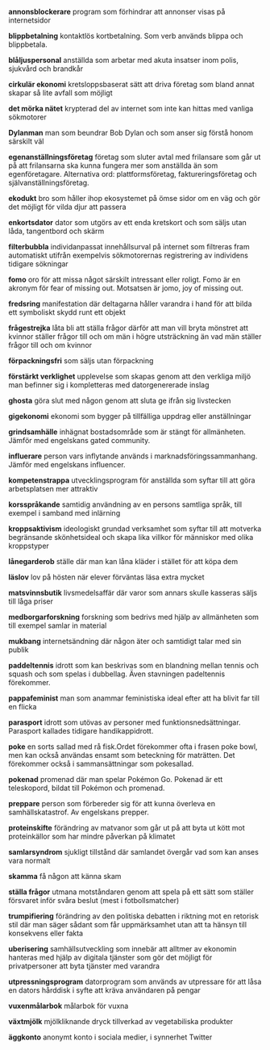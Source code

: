 **annonsblockerare** program som förhindrar att annonser visas på internetsidor

**blippbetalning** kontaktlös kortbetalning. Som verb används blippa och blippbetala.

**blåljuspersonal** anställda som arbetar med akuta insatser inom polis, sjukvård och brandkår

**cirkulär ekonomi** kretsloppsbaserat sätt att driva företag som bland annat skapar så lite avfall som
möjligt

**det mörka nätet** krypterad del av internet som inte kan hittas med vanliga sökmotorer

**Dylanman** man som beundrar Bob Dylan och som anser sig förstå honom särskilt väl

**egenanställningsföretag** företag som sluter avtal med frilansare som går ut på att frilansarna ska kunna
fungera mer som anställda än som egenföretagare.
Alternativa ord: plattformsföretag, faktureringsföretag och självanställningsföretag.

**ekodukt** bro som håller ihop ekosystemet på ömse sidor om en väg och gör det möjligt för
vilda djur att passera

**enkortsdator** dator som utgörs av ett enda kretskort och som säljs utan låda, tangentbord och
skärm

**filterbubbla** individanpassat innehållsurval på internet som filtreras fram automatiskt utifrån
exempelvis sökmotorernas registrering av individens tidigare sökningar

**fomo** oro för att missa något särskilt intressant eller roligt. Fomo är en akronym för fear of missing out. Motsatsen är jomo, joy of missing out.

**fredsring** manifestation där deltagarna håller varandra i hand för att bilda ett symboliskt skydd
runt ett objekt

**frågestrejka** låta bli att ställa frågor därför att man vill bryta mönstret att kvinnor ställer frågor till
och om män i högre utsträckning än vad män ställer frågor till och om kvinnor

**förpackningsfri** som säljs utan förpackning

**förstärkt verklighet** upplevelse som skapas genom att den verkliga miljö man befinner sig i kompletteras
med datorgenererade inslag

**ghosta** göra slut med någon genom att sluta ge ifrån sig livstecken

**gigekonomi** ekonomi som bygger på tillfälliga uppdrag eller anställningar

**grindsamhälle** inhägnat bostadsområde som är stängt för allmänheten. Jämför med engelskans gated community.

**influerare** person vars inflytande används i marknadsföringssammanhang. Jämför med engelskans influencer.

**kompetenstrappa** utvecklingsprogram för anställda som syftar till att göra arbetsplatsen mer attraktiv

**korsspråkande** samtidig användning av en persons samtliga språk, till exempel i samband med inlärning

**kroppsaktivism** ideologiskt grundad verksamhet som syftar till att motverka begränsande
skönhetsideal och skapa lika villkor för människor med olika kroppstyper

**lånegarderob** ställe där man kan låna kläder i stället för att köpa dem

**läslov** lov på hösten när elever förväntas läsa extra mycket

**matsvinnsbutik** livsmedelsaffär där varor som annars skulle kasseras säljs till låga priser

**medborgarforskning** forskning som bedrivs med hjälp av allmänheten som till exempel samlar in material

**mukbang** internetsändning där någon äter och samtidigt talar med sin publik

**paddeltennis** idrott som kan beskrivas som en blandning mellan tennis och squash och som spelas i
dubbellag. Även stavningen padeltennis förekommer.

**pappafeminist** man som anammar feministiska ideal efter att ha blivit far till en flicka

**parasport** idrott som utövas av personer med funktionsnedsättningar. Parasport kallades tidigare handikappidrott.

**poke** en sorts sallad med rå fisk.Ordet förekommer ofta i frasen poke bowl, men kan också användas ensamt som
beteckning för maträtten. Det förekommer också i sammansättningar som pokesallad.

**pokenad** promenad där man spelar Pokémon Go. Pokenad är ett teleskopord, bildat till Pokémon och promenad.

**preppare** person som förbereder sig för att kunna överleva en samhällskatastrof. Av engelskans prepper.

**proteinskifte** förändring av matvanor som går ut på att byta ut kött mot proteinkällor som har
mindre påverkan på klimatet

**samlarsyndrom** sjukligt tillstånd där samlandet övergår vad som kan anses vara normalt

**skamma** få någon att känna skam

**ställa frågor** utmana motståndaren genom att spela på ett sätt som ställer försvaret inför svåra
beslut (mest i fotbollsmatcher)

**trumpifiering** förändring av den politiska debatten i riktning mot en retorisk stil där man säger
sådant som får uppmärksamhet utan att ta hänsyn till konsekvens eller fakta

**uberisering** samhällsutveckling som innebär att alltmer av ekonomin hanteras med hjälp av
digitala tjänster som gör det möjligt för privatpersoner att byta tjänster med varandra

**utpressningsprogram** datorprogram som används av utpressare för att låsa en dators hårddisk i syfte att
kräva användaren på pengar

**vuxenmålarbok** målarbok för vuxna

**växtmjölk** mjölkliknande dryck tillverkad av vegetabiliska produkter

**äggkonto** anonymt konto i sociala medier, i synnerhet Twitter
